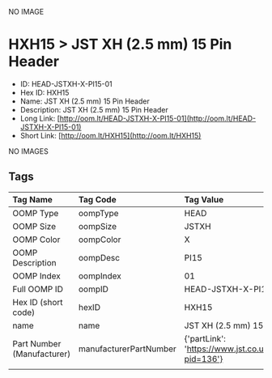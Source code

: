 


  
NO IMAGE  
# HXH15 > JST XH (2.5 mm) 15 Pin Header

- ID: HEAD-JSTXH-X-PI15-01
- Hex ID: HXH15
- Name: JST XH (2.5 mm) 15 Pin Header
- Description: JST XH (2.5 mm) 15 Pin Header
- Long Link: [http://oom.lt/HEAD-JSTXH-X-PI15-01](http://oom.lt/HEAD-JSTXH-X-PI15-01)
- Short Link: [http://oom.lt/HXH15](http://oom.lt/HXH15)
  
NO IMAGES  
## Tags
  

|Tag Name|Tag Code|Tag Value|
| :--- | :--- | :--- |
|OOMP Type|oompType|HEAD|
|OOMP Size|oompSize|JSTXH|
|OOMP Color|oompColor|X|
|OOMP Description|oompDesc|PI15|
|OOMP Index|oompIndex|01|
|Full OOMP ID|oompID|HEAD-JSTXH-X-PI15-01|
|Hex ID (short code)|hexID|HXH15|
|name|name|JST XH (2.5 mm) 15 Pin Header|
|Part Number (Manufacturer)|manufacturerPartNumber|{'partLink': 'https://www.jst.co.uk/productSeries.php?pid=136'}|
||||
